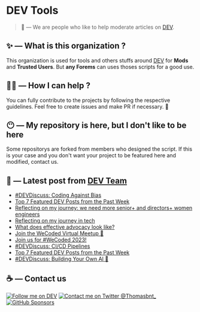 # DEV Tools

> 🔧 — We are people who like to help moderate articles on [DEV](https://dev.to).

## ✨ — What is this organization ?

This organization is used for tools and others stuffs around [DEV](https://dev.to) for **Mods** and **Trusted Users**. But __any Forems__ can uses thoses scripts for a good use.


## 💪🏼 — How I can help ?

You can fully contribute to the projects by following the respective guidelines. Feel free to create issues and make PR if necessary. 🎉

## 😶 — My repository is here, but I don't like to be here

Some repositorys are forked from members who designed the script. If this is your case and you don't want your project to be featured here and modified, contact us.

## 📝 — Latest post from [DEV Team](https://dev.to/devteam)

<!-- BLOG-POST-LIST:START -->
- [#DEVDiscuss: Coding Against Bias](https://dev.to/devteam/devdiscuss-coding-against-bias-3npd)
- [Top 7 Featured DEV Posts from the Past Week](https://dev.to/devteam/top-7-featured-dev-posts-from-the-past-week-15mk)
- [Reflecting on my journey: we need more senior+ and directors+ women engineers](https://dev.to/devteam/reflecting-on-my-journey-we-need-more-senior-and-directors-women-engineers-7gp)
- [Reflecting on my journey in tech](https://dev.to/devteam/reflecting-on-my-journey-in-tech-2lk9)
- [What does effective advocacy look like?](https://dev.to/devteam/what-does-effective-advocacy-look-like-5cnh)
- [Join the WeCoded Virtual Meetup 🌟](https://dev.to/devteam/join-the-wecoded-virtual-meetup-on-310-j1l)
- [Join us for #WeCoded 2023!](https://dev.to/devteam/join-us-for-wecoded-2023-9cj)
- [#DEVDiscuss: CI/CD Pipelines](https://dev.to/devteam/devdiscuss-cicd-pipelines-47fh)
- [Top 7 Featured DEV Posts from the Past Week](https://dev.to/devteam/top-7-featured-dev-posts-from-the-past-week-4964)
- [#DEVDiscuss: Building Your Own AI 🤖](https://dev.to/devteam/devdiscuss-building-your-own-ai-26p0)
<!-- BLOG-POST-LIST:END -->


## ☕ — Contact us

[![Follow me on DEV](https://img.shields.io/badge/dev.to-%2308090A.svg?&style=for-the-badge&logo=dev.to&logoColor=white&alt=devto)](https://dev.to/thomasbnt)
[![Contact me on Twitter @Thomasbnt_](https://img.shields.io/badge/Contact%20me%20on%20Twitter-%231DA1F2.svg?&style=for-the-badge&logo=twitter&logoColor=white&alt=twitter)](https://twitter.com/messages/1142357270-1142357270?text=Hello,%20I%20contact%20you%20from%20devtotools%20&recipient_id=1142357270) [![GitHub Sponsors](https://img.shields.io/badge/Sponsor%20me-%23EA54AE.svg?&style=for-the-badge&logo=github-sponsors&logoColor=white)](https://github.com/sponsors/thomasbnt)


